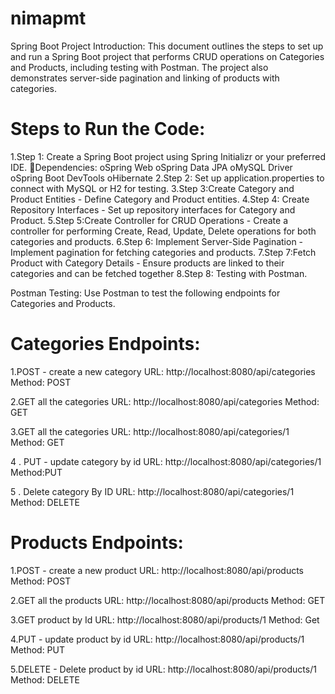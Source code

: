 # nimapmt
Spring Boot Project
Introduction:
This document outlines the steps to set up and run a Spring Boot project that performs CRUD operations on Categories and Products, including testing with Postman. The project also demonstrates server-side pagination and linking of products with categories.

# Steps to Run the Code:
1.Step 1: Create a Spring Boot project using Spring Initializr or your preferred IDE.
Dependencies:
oSpring Web
oSpring Data JPA
oMySQL Driver
oSpring Boot DevTools
oHibernate
2.Step 2: Set up application.properties to connect with MySQL or H2 for testing.
3.Step 3:Create Category and Product Entities - Define Category and Product entities.
4.Step 4: Create Repository Interfaces - Set up repository interfaces for Category and Product.
5.Step 5:Create Controller for CRUD Operations - Create a controller for performing Create, Read, Update, Delete operations for both categories and products.
6.Step 6: Implement Server-Side Pagination - Implement pagination for fetching categories and products.
7.Step 7:Fetch Product with Category Details - Ensure products are linked to their categories and can be fetched together
8.Step 8: Testing with Postman.

Postman Testing:
Use Postman to test the following endpoints for Categories and Products.



# Categories Endpoints:

1.POST - create a new category
URL: http://localhost:8080/api/categories
Method: POST

2.GET all the categories
URL: http://localhost:8080/api/categories
Method: GET


3.GET all the categories
URL: http://localhost:8080/api/categories/1
Method: GET


4 . PUT - update category by id
URL: http://localhost:8080/api/categories/1
Method:PUT

5 . Delete category By ID
URL: http://localhost:8080/api/categories/1
Method: DELETE


# Products Endpoints:

1.POST - create a new product
URL: http://localhost:8080/api/products
Method: POST

2.GET all the products
URL: http://localhost:8080/api/products
Method: GET

3.GET product by Id
URL: http://localhost:8080/api/products/1
Method: Get


4.PUT - update product by id
URL: http://localhost:8080/api/products/1
Method: PUT

5.DELETE - Delete product by id
URL: http://localhost:8080/api/products/1
Method: DELETE
